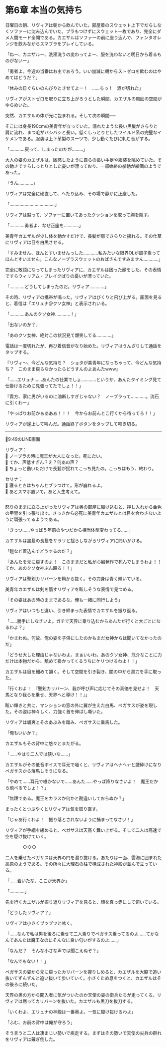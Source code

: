 # 第6章 本当の気持ち

日曜日の朝、リヴィアは朝から飲んでいた。部屋着のスウェット上下でだらしなくソファーに沈み込んでいた。ブラもつけずにスウェット一枚であり、完全にダメ人間モード全開である。カエサルはソファーの前に座り込んで、ファンタオレンジを飲みながらスマブラをプレイしている。

「ねー、カエザルー、洗濯洗うの変わってよー、服を洗わないと明日から着るものがないー」

「勇者よ。今週の当番はお主であろう。いい加減に朝からストゼロを飲むのはやめてはどうだ？」

「休みの日ぐらいのんびりとさせてよー！　……ちっ！　酒が切れた」

リヴィアがストゼロを取りに立ち上がろうとした瞬間、カエザルの周囲の空間がゆらめいた。

突然、カエザルの体が光に包まれる。そして次の瞬間──

そこには身長190cmの美青年が立っていた。濡れたような長い黒髪がさらりと肩に流れ、まつ毛がバシバシと長い。低くしっとりとしたワイルド系の完璧なイケメンである。服装は上下革製のスーツで、少し動くたびに軋む音がする。

「…………戻って、しまったのだが………」

大人の姿のカエザルは、困惑したように自らの長い手足や服装を眺めていた。その動きですらしっとりとした憂いが漂っており、一部始終の挙動が絵画のようであった。

「うん…………」

リヴィアは完全に硬直して、へたり込み、その場で静かに正座した。

「………………………………」

リヴィアは黙って、ソファーに置いてあったクッションを取って胸を隠す。

「…………勇者よ、なぜ正座を…………」

美青年カエザルが少し体を動かすだけで、長髪が肩でさらりと揺れる。その仕草にリヴィアは目を白黒させる。

「すみません、ほんとすいませんっした…………私みたいな限界OLが調子乗ってほんとすいません。こんなノーブラスウェットのおばさんですみません…………」

完全に敬語になってしまったリヴィアに、カエザルは困った顔をした。その表情ですらウィリアム・ブレイクばりの憂いが漂っていた。

「…………どうしてしまったのだ。リヴィア…………」

その時、リヴィアの携帯が鳴った。リヴィアはびくりと飛び上がる。画面を見ると、着信は「エリュナ＠クソ女神」と表示されいる。

「…………あんのクソ女神…………！」

「出ないのか？」

「あのクソ女神、絶対この状況見て爆笑してる…………」

電話は一度切れたが、再び着信音がなり始めた。リヴィアはうんざりして通話をタップする。

『リヴィ〜、今どんな気持ち？　ショタが美青年になっちゃって、今どんな気持ち？　このまま戻らなかったらどうすんのよあんたwww』

「……エリュナ……あんたの仕業でしょ…………というか、あんたタイミング見て仕掛けるために見張ってたでしょ！！」

『貴方、家に男がいるのに油断しすぎじゃない？　ノーブラって…………。流石に引くわー」

「やっぱりお前かぁあああ！！！　今からお前んとこ行くから待ってろ！！」

リヴィアが逆上して叫んだ。通話終了ボタンをタップして叩き切る。

---

📱9:49のLINE画面

リヴィア：  
💫 ノーブラの時に魔王が大人になった。死にたい。  
💫 てか、声低すぎん？え？何あの声？  
💫 ちょっと動いただけで長髪が揺れてこっち見たの。こっちはもう、終わり。  

セリナ：  
🧊 寝るときはちゃんとブラつけて。形が崩れるよ。  
🧊 あとスマホ置いて。あと人生考えて。  

---

怒りのままに立ち上がったリヴィアは奥の部屋に駆け込むと、押し入れから金色の甲冑を引っ張り出す。さっきから必死に美青年カエザルとは目を合わさないように頑張ってるようである。

「きっつ……やっぱ５年前のやつだから相当体型変わってる……」

カエザルは黒髪の長髪をサラリと揺らしながらリヴィアに問いかける。

「鎧など着込んでどうするのだ？」

「あんたを元に戻すのよ！　このままだと私が心臓発作で死んでしまうわよ！！　てか、あのクソ女神ぶん殴る！！」

リヴィアは聖剣カリバーンを鞘から抜く。その刀身は青く輝いている。

美青年カエザルは剣を翳すリヴィアを眩しそうな表情で見つめる。

「その姿はあの時のままであるな。俺も一緒に同行しよう」

リヴィアはいつもと違い、引き締まった表情でカエザルを振り返る。

「……勝手にしなさいよ。ガチで天界に乗り込むからあんたが行くと大ごとになるわよ？」

「かまわぬ。何故、俺の姿を子供にしたのかもまだ女神からは聞いてなかったのだ」

「どうせ大した理由じゃないわよ。まぁいいわ。あのクソ女神、厄介なことに力だけは本物だから、舐めて掛かってくるうちにケリつけるわよ！！」

カエザルは目を細めて頷く。そして空間を引き裂き、闇の中から黒刀を手に取った。

「行くわよ！　『聖剣カリバーン、我が呼び声に応じてその真価を見せよ！　天馬となり我らを乗せ、天界へと導け！！』」

眩い輝きと共に、マンションの窓の外に翼が生えた白馬、ペガサスが姿を現した。その姿は神々しく、力強く首を伸ばし嘶いた。

リヴィアは颯爽とそのあぶみを踏み、ペガサスに乗馬した。

「俺もいいか？」

カエザルもその背中に悠々とまたがる。

「……やはり二人では狭いな……」

カエザルがその低音ボイスで耳元で囁くと、リヴィアはヘナヘナと腰砕けになりペガサスから落馬しそうになる。

「やめて……耳元で囁かないで……あんた……やっぱ降りなさいよ！　魔王だから飛べるでしょ！？」

「無理である。魔王をカラスか何かと勘違いしておらぬか？」

まったくとつぶやくとリヴィアは気を取り直す。

「じゃあ行くわよ！　振り落とされないように捕まってなさい！」

リヴィアが手綱を緩めると、ペガサスは天高く舞い上がる。そして二人は高速で空を駆け抜けていく。

　　　　◇◇◇

二人を乗せたペガサスは天界の門を潜り抜ける。あたりは一面、雲海に囲まれた高原のようである。その所々に大理石の柱で構成された神殿が並んで立っている。

「……着いたな、ここが天界か」

「…………」

先を行くカエザルが振り返りリヴィアを見ると、顔を真っ赤にして俯いている。

「どうしたリヴィア？」

リヴィアは小さくブツブツと呟く。

「……なんで私は男を後ろに乗せて二人乗りでペガサス乗ってるのよ……てかなんであんたは魔王なのにそんなに良い匂いがするのよ……」

「なんだ？　そんな小さな声では聞こえぬぞ？」

「なんでもない！！」

ペガサスの姿から元に戻ったカリバーンを握りしめると、カエザルを大股で追い抜いてずんずんと追い抜いて歩いていく。小さくため息をつくと、カエザルはその後ろに続いた。

天界の奥の方から闖入者に気がついたのか天使の姿の衛兵たちが走ってくる。リヴィアは黙ってカリバーンを抜いた。カエザルも黒刀を抜刀する。

「いくわよ、エリュナの神殿は一番奥よ。一気に駆け抜けるわよ」

「ふむ、お前の背中は俺が守ろう」

そう言うと二人は凄まじい勢いで疾走する。まずはその勢いで天使の尖兵の群れをリヴィアは薙ぎ倒した。

